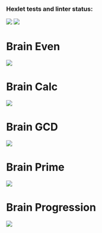 ### Hexlet tests and linter status:
<a href="https://codeclimate.com/github/codeclimate/codeclimate/maintainability"><img src="https://api.codeclimate.com/v1/badges/a99a88d28ad37a79dbf6/maintainability" /></a>
<a href="https://github.com/HelenHorner/frontend-project-lvl1/actions/workflows/node.js.yml"><img src="https://github.com/HelenHorner/frontend-project-lvl1/actions/workflows/node.js.yml/badge.svg"></a>
<h1>Brain Even</h1>
<a href="https://asciinema.org/a/YeThHRoK5eZB7J8jzkjUdVn2x" target="_blank"><img src="https://asciinema.org/a/YeThHRoK5eZB7J8jzkjUdVn2x.svg" /></a>
<h1>Brain Calc</h1>
<a href="https://asciinema.org/a/Exb44reCxNT1slKnju4u9ZuR5" target="_blank"><img src="https://asciinema.org/a/Exb44reCxNT1slKnju4u9ZuR5.svg" /></a>
<h1>Brain GCD</h1>
<a href="https://asciinema.org/a/Cge4XZy7wR0wur9nqwUqLa7hK" target="_blank"><img src="https://asciinema.org/a/Cge4XZy7wR0wur9nqwUqLa7hK.svg" /></a>
<h1>Brain Prime</h1>
<a href="https://asciinema.org/a/Th0Vu4qUbh85jmBTxowSZtL6C" target="_blank"><img src="https://asciinema.org/a/Th0Vu4qUbh85jmBTxowSZtL6C.svg" /></a>
<h1>Brain Progression</h1>
<a href="https://asciinema.org/a/CAA9rueyRR5taQbqDz83txZqs" target="_blank"><img src="https://asciinema.org/a/CAA9rueyRR5taQbqDz83txZqs.svg" /></a>